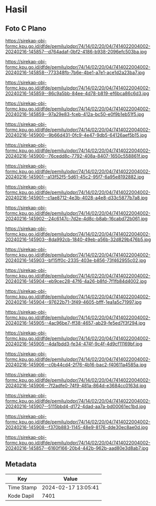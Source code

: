 # Hasil

## Foto C Plano

https://sirekap-obj-formc.kpu.go.id/dfde/pemilu/pdpr/74/14/02/20/04/7414022004002-20240216-145857--d764adaf-0bf2-4186-b938-2096efc503ba.jpg

https://sirekap-obj-formc.kpu.go.id/dfde/pemilu/pdpr/74/14/02/20/04/7414022004002-20240216-145858--773348fb-7b6e-4be1-a7e1-ace1d2a23ba7.jpg

https://sirekap-obj-formc.kpu.go.id/dfde/pemilu/pdpr/74/14/02/20/04/7414022004002-20240216-145859--86c9a5bb-84ee-4d78-b819-ef6bca86c6d3.jpg

https://sirekap-obj-formc.kpu.go.id/dfde/pemilu/pdpr/74/14/02/20/04/7414022004002-20240216-145859--97a29e83-fceb-412a-bc50-e0f9b1eb51f5.jpg

https://sirekap-obj-formc.kpu.go.id/dfde/pemilu/pdpr/74/14/02/20/04/7414022004002-20240216-145900--9b66d431-0fc9-4e47-9db5-64126aef5b15.jpg

https://sirekap-obj-formc.kpu.go.id/dfde/pemilu/pdpr/74/14/02/20/04/7414022004002-20240216-145900--76cedd8c-7792-408a-8407-1650c558861f.jpg

https://sirekap-obj-formc.kpu.go.id/dfde/pemilu/pdpr/74/14/02/20/04/7414022004002-20240216-145901--a13f52f5-5d61-45c2-95f7-6a95e8192882.jpg

https://sirekap-obj-formc.kpu.go.id/dfde/pemilu/pdpr/74/14/02/20/04/7414022004002-20240216-145901--c1ae8712-4e3b-4028-a4e8-d33c5877b7a8.jpg

https://sirekap-obj-formc.kpu.go.id/dfde/pemilu/pdpr/74/14/02/20/04/7414022004002-20240216-145902--24c6147c-7d2e-4d8c-b8ab-16cabd72b061.jpg

https://sirekap-obj-formc.kpu.go.id/dfde/pemilu/pdpr/74/14/02/20/04/7414022004002-20240216-145903--8da992cb-1840-49eb-a56b-32d829b476b5.jpg

https://sirekap-obj-formc.kpu.go.id/dfde/pemilu/pdpr/74/14/02/20/04/7414022004002-20240216-145903--bf15ff0c-2335-403e-b856-73f462955c02.jpg

https://sirekap-obj-formc.kpu.go.id/dfde/pemilu/pdpr/74/14/02/20/04/7414022004002-20240216-145904--eb9cec28-47f6-4a26-b8fd-7f1fb84d4002.jpg

https://sirekap-obj-formc.kpu.go.id/dfde/pemilu/pdpr/74/14/02/20/04/7414022004002-20240216-145904--97622b71-3f49-4605-bfff-1ea1a5c71997.jpg

https://sirekap-obj-formc.kpu.go.id/dfde/pemilu/pdpr/74/14/02/20/04/7414022004002-20240216-145905--4ac96be7-ff38-4657-ab29-fe5ed7f3f294.jpg

https://sirekap-obj-formc.kpu.go.id/dfde/pemilu/pdpr/74/14/02/20/04/7414022004002-20240216-145905--4da1bdd3-fe34-474f-9c4f-4d9cf11169bf.jpg

https://sirekap-obj-formc.kpu.go.id/dfde/pemilu/pdpr/74/14/02/20/04/7414022004002-20240216-145906--c0b44cd4-2f76-4b16-bac2-f40611a4585a.jpg

https://sirekap-obj-formc.kpu.go.id/dfde/pemilu/pdpr/74/14/02/20/04/7414022004002-20240216-145906--7f2adfe0-74f9-481a-864d-e3684cc0163d.jpg

https://sirekap-obj-formc.kpu.go.id/dfde/pemilu/pdpr/74/14/02/20/04/7414022004002-20240216-145907--5115bbd4-d172-4dad-aa7a-bd00061ec1bd.jpg

https://sirekap-obj-formc.kpu.go.id/dfde/pemilu/pdpr/74/14/02/20/04/7414022004002-20240216-145908--f370b883-1145-48e9-8176-dde30ec8ae0d.jpg

https://sirekap-obj-formc.kpu.go.id/dfde/pemilu/pdpr/74/14/02/20/04/7414022004002-20240216-145857--6160f166-20b4-442b-962b-aad80e3d8ab7.jpg


## Metadata

| Key        | Value               |
| ---------- | ------------------- |
| Time Stamp | 2024-02-17 13:05:41 |
| Kode Dapil | 7401                |



